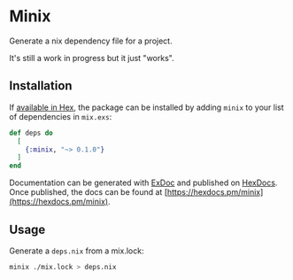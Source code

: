 # Minix

Generate a nix dependency file for a project.

It's still a work in progress but it just "works".

## Installation

If [available in Hex](https://hex.pm/docs/publish), the package can be installed
by adding `minix` to your list of dependencies in `mix.exs`:

```elixir
def deps do
  [
    {:minix, "~> 0.1.0"}
  ]
end
```

Documentation can be generated with [ExDoc](https://github.com/elixir-lang/ex_doc)
and published on [HexDocs](https://hexdocs.pm). Once published, the docs can
be found at [https://hexdocs.pm/minix](https://hexdocs.pm/minix).

## Usage

Generate a `deps.nix` from a mix.lock:

```sh
minix ./mix.lock > deps.nix
```
